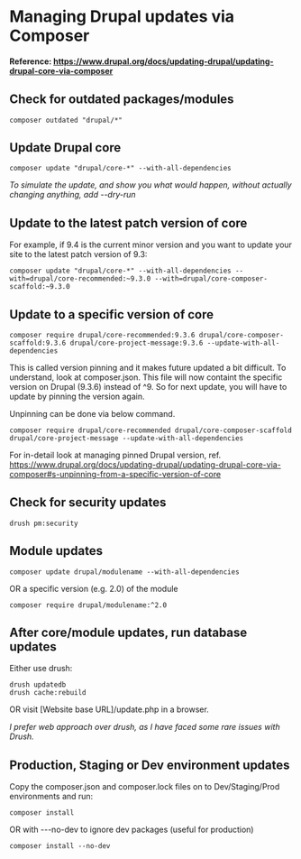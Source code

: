 # Managing Drupal updates via Composer
#### Reference: https://www.drupal.org/docs/updating-drupal/updating-drupal-core-via-composer

## Check for outdated packages/modules
```
composer outdated "drupal/*"
```

## Update Drupal core
```
composer update "drupal/core-*" --with-all-dependencies
```
*To simulate the update, and show you what would happen, without actually changing anything, add --dry-run*

## Update to the latest patch version of core
For example, if 9.4 is the current minor version and you want to update your site to the latest patch version of 9.3:
```
composer update "drupal/core-*" --with-all-dependencies --with=drupal/core-recommended:~9.3.0 --with=drupal/core-composer-scaffold:~9.3.0
```

## Update to a specific version of core
```
composer require drupal/core-recommended:9.3.6 drupal/core-composer-scaffold:9.3.6 drupal/core-project-message:9.3.6 --update-with-all-dependencies
```
This is called version pinning and it makes future updated a bit difficult. 
To understand, look at composer.json. This file will now containt the specific version on Drupal (9.3.6) instead of ^9.
So for next update, you will have to update by pinning the version again.

Unpinning can be done via below command. 
```
composer require drupal/core-recommended drupal/core-composer-scaffold drupal/core-project-message --update-with-all-dependencies
```
For in-detail look at managing pinned Drupal version, ref. https://www.drupal.org/docs/updating-drupal/updating-drupal-core-via-composer#s-unpinning-from-a-specific-version-of-core


## Check for security updates
```
drush pm:security
```

## Module updates
```
composer update drupal/modulename --with-all-dependencies
```
OR a specific version (e.g. 2.0) of the module
```
composer require drupal/modulename:^2.0
```

## After core/module updates, run database updates
Either use drush:
```
drush updatedb
drush cache:rebuild
```
OR 
visit [Website base URL]/update.php in a browser.

*I prefer web approach over drush, as I have faced some rare issues with Drush.*

## Production, Staging or Dev environment updates
Copy the composer.json and composer.lock files on to Dev/Staging/Prod environments and run:
```
composer install
```
OR with  ---no-dev to ignore dev packages (useful for production)
```
composer install --no-dev
```